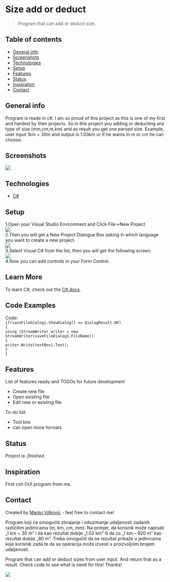 # Size add or deduct
> Program that can add or deduct size. 

## Table of contents
* [General info](#general-info)
* [Screenshots](#screenshots)
* [Technologies](#technologies)
* [Setup](#setup)
* [Features](#features)
* [Status](#status)
* [Inspiration](#inspiration)
* [Contact](#contact)

## General info
Program is made in c#. I am so proud of this project as this is one of my first and hardest by then projects. So in this project you adding or deducting anz type of size (mm,cm,m,km) and as result you get one parsed size. Example, user input 1km + 30m and output is 1.03km or if he wants in m or cm he can choose.


## Screenshots
![](https://github.com/MarkoVitkovic/csh-sizeAddDeduct/blob/master/prva.jpg)

## Technologies
* [C#](https://docs.microsoft.com/en-us/dotnet/csharp/)

## Setup
1.Open your Visual Studio Environment and Click File->New Project</br>
![](http://csharp.net-informations.com/gui/img/new-project.png)</br>
2.Then you will get a New Project Dialogue Box asking in which language you want to create a new project.</br>
![](http://csharp.net-informations.com/gui/img/visual-studio.png)</br>
3.Select Visual C# from the list, then you will get the following screen.</br>
![](http://csharp.net-informations.com/gui/img/form-control.png)</br>
4.Now you can add controls in your Form Control.</br>


## Learn More


To learn C#, check out the [C# docs](https://docs.microsoft.com/en-us/dotnet/csharp/).

## Code Examples
Code:</br>
`if(saveFileDialog1.ShowDialog() == DialogResult.OK)`</br>
			`{`</br>
				`using (StreamWriter writer = new StreamWriter(saveFileDialog1.FileName))`</br>
				`{`</br>
					`writer.Write(textBox1.Text);`</br>
				`}`</br>
			`}`</br>


## Features
List of features ready and TODOs for future development
* Create new file
* Open existing file
* Edit new or existing file

To-do list:
* Tool box
* can open more formats

## Status
Project is: _finished_

## Inspiration
First csh GUI program from me.

## Contact
Created by [Marko Vitkovic](https://github.com/MarkoVitkovic) - feel free to contact me!







Program koji će omogućiti zbrajanje i oduzimanje udaljenosti zadanih različitim jedinicama (m, km, cm, mm). Na primjer, da korisnik može napisati „1 km + 30 m“ i da kao rezultat dobije „1.03 km“ ili da za „1 km – 920 m“ kao rezultat dobije „80 m“. Treba omogućiti da se rezultat prikaže u jedinicama koje korisnik zada te da se operacija može izvesti s proizvoljnim brojem udaljenosti.

Program that can add or deduct sizes from user input. And return that as a result. Check code to see what is need for this! Thanks!


![](https://github.com/MarkoVitkovic/Size_add-deduct/blob/master/prva.jpg)
























